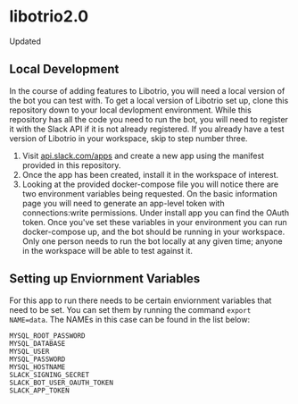 # libotrio2.0

Updated

## Local Development

In the course of adding features to Libotrio, you will need a local version of the bot you can test with. To get a local version of Libotrio set up, clone this repository down to your local devlopment environment. While this repository has all the code you need to run the bot, you will need to register it with the Slack API if it is not already registered. If you already have a test version of Libotrio in your workspace, skip to step number three.

1. Visit [api.slack.com/apps](https://api.slack.com/apps) and create a new app using the manifest provided in this repository.
2. Once the app has been created, install it in the workspace of interest.
3. Looking at the provided docker-compose file you will notice there are two environment variables being requested. On the basic information page you will need to generate an app-level token with connections:write permissions. Under install app you can find the OAuth token. Once you've set these variables in your environment you can run docker-compose up, and the bot should be running in your workspace. Only one person needs to run the bot locally at any given time; anyone in the workspace will be able to test against it.

## Setting up Enviornment Variables
For this app to run there needs to be certain enviornment variables that need to be set. You can set them by running the command `export NAME=data`. The NAMEs in this case can be found in the list below:
```
MYSQL_ROOT_PASSWORD
MYSQL_DATABASE
MYSQL_USER
MYSQL_PASSWORD
MYSQL_HOSTNAME
SLACK_SIGNING_SECRET
SLACK_BOT_USER_OAUTH_TOKEN
SLACK_APP_TOKEN
```
